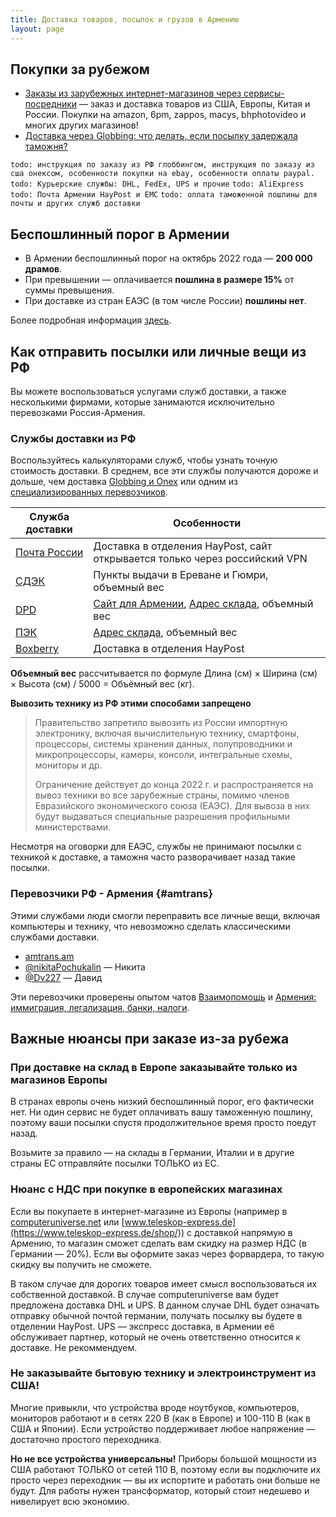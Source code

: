 ```yaml
---
title: Доставка товаров, посылок и грузов в Армению
layout: page
---
```


## Покупки за рубежом

- [Заказы из зарубежных интернет-магазинов через сервисы-посредники](/delivery/mailforwarding) — заказ и доставка товаров
  из США, Европы, Китая и России. Покупки на amazon, 6pm, zappos, macys, bhphotovideo и многих других магазинов!
- [Доставка через Globbing: что делать, если посылку задержала таможня?](/delivery/globbing-customs)

`todo: инструкция по заказу из РФ глоббингом, инструкция по заказу из сша онексом, особенности покупки на ebay, особенности оплаты paypal.`
`todo: Курьерские службы: DHL, FedEx, UPS и прочие`
`todo: AliExpress`
`todo: Почта Армении HayPost и ЕМС`
`todo: оплата таможенной пошлины для почты и других служб доставки`

## Беспошлинный порог в Армении

- В Армении беспошлинный порог на октябрь 2022 года — **200 000 драмов**.
- При превышении — оплачивается **пошлина в размере 15%** от суммы превышения.
- При доставке из стран ЕАЭС (в том числе России) **пошлины нет**.

Более подробная информация [здесь](customs-taxes).

## Как отправить посылки или личные вещи из РФ

Вы можете воспользоваться услугами служб доставки, а также несколькими фирмами, которые занимаются исключительно
перевозками Россия-Армения.

### Службы доставки из РФ

Воспользуйтесь калькуляторами служб, чтобы узнать точную стоимость доставки. В среднем, все эти службы получаются
дороже и дольше, чем доставка [Globbing и Onex](mailforwarding) или одним из [специализированных перевозчиков](#amtrans).

| Служба доставки                                        | Особенности                                                                                                      |
|--------------------------------------------------------|------------------------------------------------------------------------------------------------------------------|
| [Почта России](https://www.pochta.ru)                  | Доставка в отделения HayPost, сайт открывается только через российский VPN                                       |
| [СДЭК](https://www.cdek.ru/ru/calculate)               | Пункты выдачи в Ереване и Гюмри, объемный вес                                                                    |
| [DPD](https://www.dpd.ru/ols/calc/calc.do2)            | [Сайт для Армении](http://www.dpd.am), [Адрес склада](https://yandex.ru/maps/org/dpd/58628672136/), объемный вес |
| [ПЭК](https://pecom.ru/services-are/shipping-request/) | [Адрес склада](https://yandex.ru/maps/org/pek/115124467496/), объемный вес                                       |
| [Boxberry](https://boxberry.ru)                        | Доставка в отделения HayPost                                                                                     |

**Объемный вес** рассчитывается по формуле Длина (см)  × Ширина (см) × Высота (см) / 5000 = Объёмный вес (кг).

**Вывозить технику из РФ этими способами запрещено**

> Правительство запретило вывозить из России импортную электронику, включая вычислительную технику, смартфоны, процессоры,
> системы хранения данных, полупроводники и микропроцессоры, камеры, консоли, интегральные схемы, мониторы и др.
> 
> Ограничение действует до конца 2022 г. и распространяется на вывоз техники во все зарубежные страны, помимо членов
> Евразийского экономического союза (ЕАЭС). Для вывоза в них будут выдаваться специальные разрешения профильными министерствами.

Несмотря на оговорки для ЕАЭС, службы не принимают посылки с техникой к доставке, а таможня часто разворачивает назад
такие посылки.

### Перевозчики РФ - Армения {#amtrans}

Этими службами люди смогли переправить все личные вещи, включая компьютеры и технику, что невозможно сделать
классическими службами доставки.

- [amtrans.am](https://amtrans.am/ru/)
- [@nikitaPochukalin](https://t.me/nikitaPochukalin) — Никита
- [@Dv227](https://t.me/Dv227) — Давид

Эти перевозчики проверены опытом чатов [Взаимопомощь](http://t.me/+szFNNJqf1J42Zjhi) и
[Армения: иммиграция, легализация, банки, налоги](https://t.me/am_banking_and_residency).

## Важные нюансы при заказе из-за рубежа

### При доставке на склад в Европе заказывайте **только из магазинов Европы**

В странах европы очень низкий беспошлинный порог, его фактически нет. Ни один сервис не будет оплачивать вашу
таможенную пошлину, поэтому ваши посылки спустя продолжительное время просто поедут назад.

Возьмите за правило — на склады в Германии, Италии и в другие страны ЕС отправляйте посылки ТОЛЬКО из ЕС.

### Нюанс с НДС при покупке в европейских магазинах

Если вы покупаете в интернет-магазине из Европы (например в [computeruniverse.net](https://www.computeruniverse.net/ru)
или [www.teleskop-express.de](https://www.teleskop-express.de/shop/)) с доставкой напрямую в Армению, то магазин
сможет сделать вам скидку на размер НДС (в Германии — 20%). Если вы оформите заказ через форвардера, то такую скидку
вы получить не сможете.

В таком случае для дорогих товаров имеет смысл воспользоваться их собственной доставкой. В случае computeruniverse
вам будет предложена доставка DHL и UPS. В данном случае DHL будет означать отправку обычной почтой германии, получать
посылку вы будете в отделении HayPost. UPS — экспресс доставка, в Армении её обслуживает партнер, который не очень
ответственно относится к доставке. Не рекоммендуем.

### Не заказывайте бытовую технику и электроинструмент из США!

Многие привыкли, что устройства вроде ноутбуков, компьютеров, мониторов работают и в сетях 220 В (как в Европе) и 100-110 В
(как в США и Японии). Если устройство поддерживает любое напряжение — достаточно простого переходника.

**Но не все устройства универсальны!** Приборы большой мощности из США работают ТОЛЬКО от сетей 110 В, поэтому если вы
подключите их просто через переходник — вы их испортите и работать они больше не будут. Для работы нужен трансформатор,
который стоит недешево и нивелирует всю экономию.



